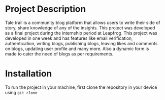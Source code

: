 # Project Description
Tale trail is a community blog platform that allows users to write their side of story, share knowledge of any of the insights. This project was developed as a final project during the internship period at Leapfrog. This project was developed in one week and has features like email verification, authentication, writing blogs, publishing blogs, leaving likes and comments on blogs, updating user profile and many more. Also a dynamic form is made to cater the need of blogs as per requirements.

# Installation
To run the project in your machine, first clone the repository in your device using 
```git clone ```
